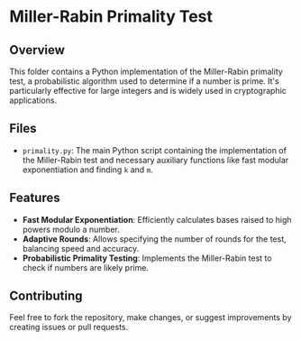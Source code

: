 # Miller-Rabin Primality Test

## Overview
This folder contains a Python implementation of the Miller-Rabin primality test, a probabilistic algorithm used to determine if a number is prime. It's particularly effective for large integers and is widely used in cryptographic applications.

## Files
- `primality.py`: The main Python script containing the implementation of the Miller-Rabin test and necessary auxiliary functions like fast modular exponentiation and finding `k` and `m`.

## Features
- **Fast Modular Exponentiation**: Efficiently calculates bases raised to high powers modulo a number.
- **Adaptive Rounds**: Allows specifying the number of rounds for the test, balancing speed and accuracy.
- **Probabilistic Primality Testing**: Implements the Miller-Rabin test to check if numbers are likely prime.

## Contributing
Feel free to fork the repository, make changes, or suggest improvements by creating issues or pull requests.


